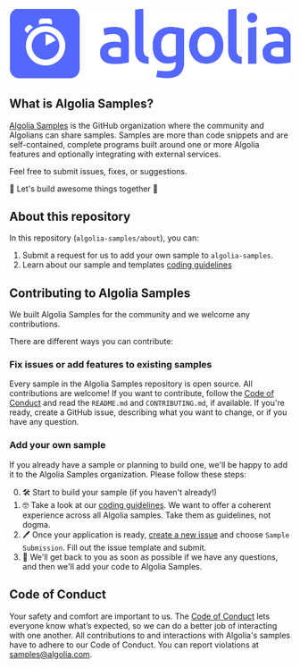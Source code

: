 <p align="center">
  <img alt="Algolia Samples - Open-source samples by Algolia & the Community" src="static/logo-algolia-nebula-blue-full.svg" />
</p>

## What is Algolia Samples?

[Algolia Samples](https://github.com/algolia-samples) is the GitHub organization where the community and Algolians can share samples.
Samples are more than code snippets and are self-contained, complete programs built around one or more Algolia features and optionally integrating with external services.

Feel free to submit issues, fixes, or suggestions.

🚀 Let's build awesome things together 🚀

## About this repository

In this repository (`algolia-samples/about`), you can:

1. Submit a request for us to add your own sample to `algolia-samples`.
2. Learn about our sample and templates [coding guidelines](guidelines)

## Contributing to Algolia Samples

We built Algolia Samples for the community and we welcome any contributions. 

There are different ways you can contribute:

### Fix issues or add features to existing samples

Every sample in the Algolia Samples repository is open source. All contributions are welcome! 
If you want to contribute, follow the [Code of Conduct](https://github.com/algolia-samples/.github/blob/master/CODE_OF_CONDUCT.md) and read the `README.md` and `CONTRIBUTING.md`, if available.
If you're ready, create a GitHub issue, describing what you want to change, or if you have any question.

### Add your own sample

If you already have a sample or planning to build one, we'll be happy to add it to the Algolia Samples organization.
Please follow these steps:

0. 🛠️ Start to build your sample (if you haven't already!)
1. 🤓 Take a look at our [coding guidelines](guidelines). We want to offer a coherent experience across all Algolia samples. Take them as guidelines, not dogma.
2. 🖊️ Once your application is ready, [create a new issue](https://github.com/algolia-samples/about/issues/new/choose) and choose `Sample Submission`. Fill out the issue template and submit.
3. 💙 We'll get back to you as soon as possible if we have any questions, and then we'll add your code to Algolia Samples.

## Code of Conduct

Your safety and comfort are important to us. The [Code of Conduct](https://github.com/algolia-samples/.github/blob/master/CODE_OF_CONDUCT.md) lets everyone know what’s expected, so we can do a better job of interacting with one another. All contributions to and interactions with Algolia's samples have to adhere to our Code of Conduct. You can report violations at <a href="mailto:samples@algolia.com?subject=Code of Conduct Violation">samples@algolia.com</a>.

